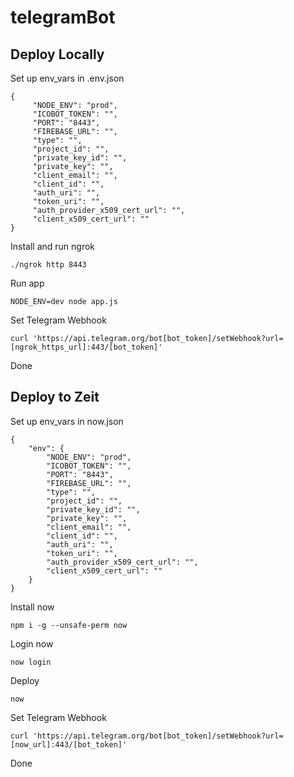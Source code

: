 # telegramBot

## Deploy Locally

Set up env_vars in .env.json

    {
         "NODE_ENV": "prod",
         "ICOBOT_TOKEN": "",
         "PORT": "8443",
         "FIREBASE_URL": "",
         "type": "",
         "project_id": "",
         "private_key_id": "",
         "private_key": "",
         "client_email": "",
         "client_id": "",
         "auth_uri": "",
         "token_uri": "",
         "auth_provider_x509_cert_url": "",
         "client_x509_cert_url": ""
    }

Install and run ngrok

    ./ngrok http 8443

Run app

    NODE_ENV=dev node app.js
    
Set Telegram Webhook

    curl 'https://api.telegram.org/bot[bot_token]/setWebhook?url=[ngrok_https_url]:443/[bot_token]'
    
Done

## Deploy to Zeit

Set up env_vars in now.json

    {
        "env": {
            "NODE_ENV": "prod",
            "ICOBOT_TOKEN": "",
            "PORT": "8443",
            "FIREBASE_URL": "",
            "type": "",
            "project_id": "",
            "private_key_id": "",
            "private_key": "",
            "client_email": "",
            "client_id": "",
            "auth_uri": "",
            "token_uri": "",
            "auth_provider_x509_cert_url": "",
            "client_x509_cert_url": ""
        }
    }

Install now

    npm i -g --unsafe-perm now

Login now

    now login

Deploy
  
    now

Set Telegram Webhook

    curl 'https://api.telegram.org/bot[bot_token]/setWebhook?url=[now_url]:443/[bot_token]'

Done

